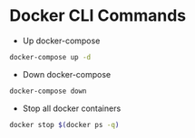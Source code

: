 # Docker CLI Commands

- Up docker-compose
```bash
docker-compose up -d
```

- Down docker-compose
```bash
docker-compose down
```

- Stop all docker containers
```bash
docker stop $(docker ps -q)
```
